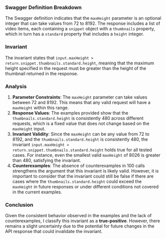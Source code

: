 ### Swagger Definition Breakdown
The Swagger definition indicates that the `maxHeight` parameter is an optional integer that can take values from 72 to 8192. The response includes a list of video items, each containing a `snippet` object with a `thumbnails` property, which in turn has a `standard` property that includes a `height` integer.

### Invariant
The invariant states that `input.maxHeight > return.snippet.thumbnails.standard.height`, meaning that the maximum height specified in the request must be greater than the height of the thumbnail returned in the response.

### Analysis
1. **Parameter Constraints**: The `maxHeight` parameter can take values between 72 and 8192. This means that any valid request will have a `maxHeight` within this range.
2. **Response Values**: The examples provided show that the `thumbnails.standard.height` is consistently 480 across different requests, which is a fixed value that does not change based on the `maxHeight` input.
3. **Invariant Validity**: Since the `maxHeight` can be any value from 72 to 8192, and the `thumbnails.standard.height` is consistently 480, the invariant `input.maxHeight > return.snippet.thumbnails.standard.height` holds true for all tested cases. For instance, even the smallest valid `maxHeight` of 8026 is greater than 480, satisfying the invariant.
4. **Counterexamples**: The absence of counterexamples in 100 calls strengthens the argument that this invariant is likely valid. However, it is important to consider that the invariant could still be false if there are cases where the `thumbnails.standard.height` could exceed the `maxHeight` in future responses or under different conditions not covered in the current examples.

### Conclusion
Given the consistent behavior observed in the examples and the lack of counterexamples, I classify this invariant as a **true-positive**. However, there remains a slight uncertainty due to the potential for future changes in the API response that could invalidate the invariant.
